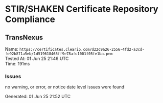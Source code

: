 # STIR/SHAKEN Certificate Repository Compliance

## TransNexus

Name: `https://certificates.clearip.com/d22c9a26-2556-4fd2-a3cd-fe92b871a5eb/1d519618465ff9e78afc1001f05fe1ba.pem`\
Tested At: 01 Jun 25 21:46 UTC\
Time: 191ms

### Issues

no warning, or error, or notice date level issues were found

Generated: 01 Jun 25 21:52 UTC